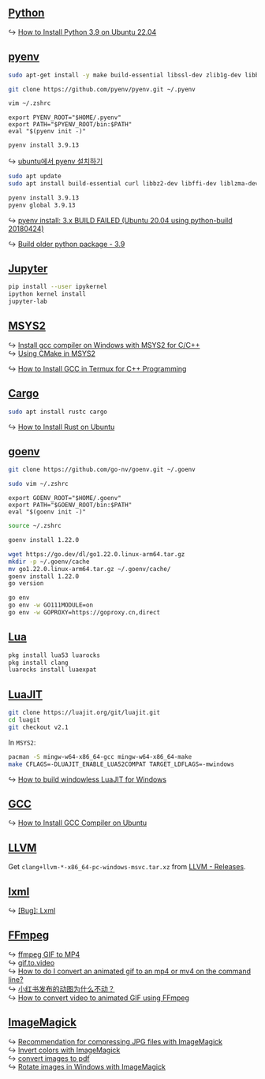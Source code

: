 ## [Python](https://www.python.org/)

↪ [How to Install Python 3.9 on Ubuntu 22.04](https://vegastack.com/tutorials/how-to-install-python-3-9-on-ubuntu-22-04/)

## [pyenv](https://github.com/pyenv/pyenv)

<!-- --8<-- [start:ubuntu-22-arm] -->
```sh
sudo apt-get install -y make build-essential libssl-dev zlib1g-dev libbz2-dev libreadline-dev libsqlite3-dev wget curl llvm libncurses5-dev libncursesw5-dev xz-utils tk-dev
```

```sh
git clone https://github.com/pyenv/pyenv.git ~/.pyenv
```

```sh
vim ~/.zshrc
```

```
export PYENV_ROOT="$HOME/.pyenv"
export PATH="$PYENV_ROOT/bin:$PATH"
eval "$(pyenv init -)"
```

```sh
pyenv install 3.9.13
```

↪ [ubuntu에서 pyenv 설치하기](https://jinmay.github.io/2019/03/16/linux/ubuntu-install-pyenv-1/)

```sh
sudo apt update
sudo apt install build-essential curl libbz2-dev libffi-dev liblzma-dev libncursesw5-dev libreadline-dev libsqlite3-dev libssl-dev libxml2-dev libxmlsec1-dev llvm make tk-dev wget xz-utils zlib1g-dev
```

```sh
pyenv install 3.9.13
pyenv global 3.9.13
```

↪ [pyenv install: 3.x BUILD FAILED (Ubuntu 20.04 using python-build 20180424)](https://stackoverflow.com/questions/67807596/pyenv-install-3-x-build-failed-ubuntu-20-04-using-python-build-20180424)
<!-- --8<-- [end:ubuntu-22-arm] -->

<!-- --8<-- [start:termux] -->
↪ [Build older python package - 3.9](https://github.com/termux/termux-packages/discussions/9498)
<!-- --8<-- [end:termux] -->

## [Jupyter](https://github.com/jupyter/jupyter)

```sh
pip install --user ipykernel
ipython kernel install
jupyter-lab
```

## [MSYS2](https://www.msys2.org/)

↪ [Install gcc compiler on Windows with MSYS2 for C/C++](https://www.devdungeon.com/content/install-gcc-compiler-windows-msys2-cc)  
↪ [Using CMake in MSYS2](https://www.msys2.org/docs/cmake/)

↪ [How to Install GCC in Termux for C++ Programming](https://www.samgalope.dev/2024/09/03/how-to-install-gcc-in-termux-for-c-programming/)

## [Cargo](https://doc.rust-lang.org/cargo/)

<!-- --8<-- [start:ubuntu-22-arm] -->
```sh
sudo apt install rustc cargo
```

↪ [How to Install Rust on Ubuntu](https://phoenixnap.com/kb/install-rust-ubuntu)
<!-- --8<-- [end:ubuntu-22-arm] -->

## [goenv](https://github.com/go-nv/goenv)

```sh
git clone https://github.com/go-nv/goenv.git ~/.goenv
```

```sh
sudo vim ~/.zshrc
```

```
export GOENV_ROOT="$HOME/.goenv"
export PATH="$GOENV_ROOT/bin:$PATH"
eval "$(goenv init -)"
```

```sh
source ~/.zshrc
```

```sh
goenv install 1.22.0
```

```sh
wget https://go.dev/dl/go1.22.0.linux-arm64.tar.gz
mkdir -p ~/.goenv/cache
mv go1.22.0.linux-arm64.tar.gz ~/.goenv/cache/
goenv install 1.22.0
go version
```

```sh
go env
go env -w GO111MODULE=on
go env -w GOPROXY=https://goproxy.cn,direct
```

## [Lua](https://www.lua.org/)

```sh
pkg install lua53 luarocks
pkg install clang
luarocks install luaexpat
```

## [LuaJIT](https://luajit.org/)

```sh
git clone https://luajit.org/git/luajit.git
cd luagit
git checkout v2.1
```

In `MSYS2`:

```sh
pacman -S mingw-w64-x86_64-gcc mingw-w64-x86_64-make
make CFLAGS=-DLUAJIT_ENABLE_LUA52COMPAT TARGET_LDFLAGS=-mwindows
```

↪ [How to build windowless LuaJIT for Windows](https://gist.github.com/Egor-Skriptunoff/22bf55c1abe44d7825605e132e48c084)

## [GCC](https://gcc.gnu.org/)

↪ [How to Install GCC Compiler on Ubuntu](https://phoenixnap.com/kb/install-gcc-ubuntu)

## [LLVM](https://llvm.org/)

Get `clang+llvm-*-x86_64-pc-windows-msvc.tar.xz` from [LLVM - Releases](https://github.com/llvm/llvm-project/releases).

## [lxml](https://lxml.de/)

↪ [[Bug]: Lxml](https://github.com/termux/termux-packages/issues/18552)

## [FFmpeg](https://www.ffmpeg.org/)

↪ [ffmpeg GIF to MP4](https://gist.github.com/gvoze32/95f96992a443e73c4794c342a44e0811)  
↪ [gif.to.video](https://github.com/kinglisky/gif.to.video/blob/master/doc.md)  
↪ [How to do I convert an animated gif to an mp4 or mv4 on the command line?](https://unix.stackexchange.com/questions/40638/how-to-do-i-convert-an-animated-gif-to-an-mp4-or-mv4-on-the-command-line)  
↪ [小红书发布的动图为什么不动？](https://www.bilibili.com/read/cv21625230/)  
↪ [How to convert video to animated GIF using FFmpeg](https://shotstack.io/learn/convert-video-gif-ffmpeg/)

## [ImageMagick](https://www.imagemagick.org/)

↪ [Recommendation for compressing JPG files with ImageMagick](https://stackoverflow.com/questions/7261855/recommendation-for-compressing-jpg-files-with-imagemagick)  
↪ [Invert colors with ImageMagick](https://superuser.com/questions/1194468/invert-colors-with-imagemagick)  
↪ [convert images to pdf](https://askubuntu.com/questions/493584/convert-images-to-pdf)  
↪ [Rotate images in Windows with ImageMagick](https://scribbleghost.net/2020/10/12/rotate-images-in-windows-with-imagemagick/)
